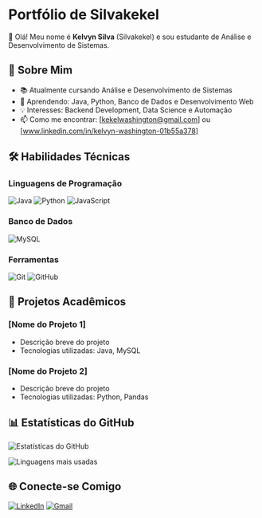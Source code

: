 # Portfólio de Silvakekel

👋 Olá! Meu nome é **Kelvyn Silva** (Silvakekel) e sou estudante de Análise e Desenvolvimento de Sistemas.

## 🚀 Sobre Mim

- 📚 Atualmente cursando Análise e Desenvolvimento de Sistemas
- 🌱 Aprendendo: Java, Python, Banco de Dados e Desenvolvimento Web
- 💡 Interesses: Backend Development, Data Science e Automação
- 📫 Como me encontrar: [kekelwashington@gmail.com] ou [www.linkedin.com/in/kelvyn-washington-01b55a378]

## 🛠 Habilidades Técnicas

### Linguagens de Programação
![Java](https://img.shields.io/badge/Java-%23ED8B00.svg?style=for-the-badge&logo=openjdk&logoColor=white)
![Python](https://img.shields.io/badge/Python-3776AB?style=for-the-badge&logo=python&logoColor=white)
![JavaScript](https://img.shields.io/badge/JavaScript-F7DF1E?style=for-the-badge&logo=javascript&logoColor=black)

### Banco de Dados
![MySQL](https://img.shields.io/badge/MySQL-005C84?style=for-the-badge&logo=mysql&logoColor=white)

### Ferramentas
![Git](https://img.shields.io/badge/GIT-E44C30?style=for-the-badge&logo=git&logoColor=white)
![GitHub](https://img.shields.io/badge/GitHub-100000?style=for-the-badge&logo=github&logoColor=white)

## 📂 Projetos Acadêmicos

### [Nome do Projeto 1]
- Descrição breve do projeto
- Tecnologias utilizadas: Java, MySQL


### [Nome do Projeto 2]
- Descrição breve do projeto
- Tecnologias utilizadas: Python, Pandas
  

## 📊 Estatísticas do GitHub

![Estatísticas do GitHub](https://github-readme-stats.vercel.app/api?username=silvakekel&show_icons=true&theme=radical)

![Linguagens mais usadas](https://github-readme-stats.vercel.app/api/top-langs/?username=silvakekel&layout=compact&theme=radical)

## 🌐 Conecte-se Comigo

[![LinkedIn](https://img.shields.io/badge/LinkedIn-0077B5?style=for-the-badge&logo=linkedin&logoColor=white)](https://www.linkedin.com/in/seu-perfil)
[![Gmail](https://img.shields.io/badge/Gmail-D14836?style=for-the-badge&logo=gmail&logoColor=white)](mailto:seu-email@gmail.com)

